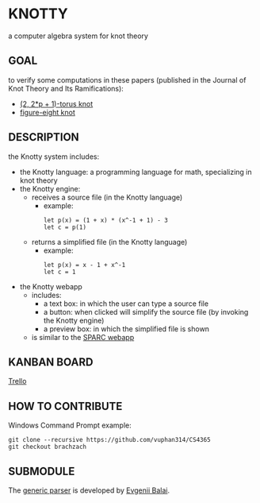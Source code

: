 # KNOTTY
a computer algebra system for knot theory

## GOAL
to verify some computations in these papers (published in the Journal of Knot Theory and Its Ramifications):
- [(2, 2*p + 1)-torus knot][paperTorus]
- [figure-eight knot][paperFigure8]

## DESCRIPTION
the Knotty system includes:
- the Knotty language: a programming language for math, specializing in knot theory
- the Knotty engine:
	- receives a source file (in the Knotty language)
		-	example:
			```
			let p(x) = (1 + x) * (x^-1 + 1) - 3
			let c = p(1)
			```
	- returns a simplified file (in the Knotty language)
		-	example:
			```
			let p(x) = x - 1 + x^-1
			let c = 1
			```
- the Knotty webapp
	-	includes:
		- a text box: in which the user can type a source file
		- a button: when clicked will simplify the source file (by invoking the Knotty engine)
		- a preview box: in which the simplified file is shown
	-	is similar to the [SPARC webapp][sparcWeb]

## KANBAN BOARD
[Trello][trello]

## HOW TO CONTRIBUTE
Windows Command Prompt example:
```
git clone --recursive https://github.com/vuphan314/CS4365
git checkout brachzach
```

## SUBMODULE
The [generic parser][gitmodules] is developed by [Evgenii Balai][evgenii].

[paperTorus]:
http://www.math.ttu.edu/~rgelca/gs6.pdf
[paperFigure8]:
http://www.math.ttu.edu/~rgelca/jr5.pdf
[sparcWeb]:
http://ec2-52-25-88-7.us-west-2.compute.amazonaws.com/
[trello]:
https://trello.com/b/tCAfkInX
[gitmodules]:
https://github.com/vuphan314/CS4365/blob/master/.gitmodules
[evgenii]:
https://github.com/iensen
